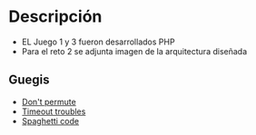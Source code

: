 # Descripción 

- EL Juego 1 y 3 fueron desarrollados PHP
- Para el reto 2 se adjunta imagen de la arquitectura diseñada

## Guegis

- [Don't permute](https://github.com/papaya-holdings/jigsaw/tree/master/game-01)
- [Timeout troubles](https://github.com/papaya-holdings/jigsaw/tree/master/game-02)
- [Spaghetti code](https://github.com/papaya-holdings/jigsaw/tree/master/game-03)
